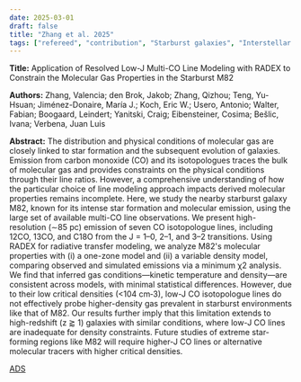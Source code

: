 ```yaml
---
date: 2025-03-01
draft: false
title: "Zhang et al. 2025"
tags: ["refereed", "contribution", "Starburst galaxies", "Interstellar medium", "Molecular gas", "Molecular spectroscopy", "Millimeter-wave spectroscopy", "Star formation"]
---
```


**Title:** Application of Resolved Low-J Multi-CO Line Modeling with RADEX 
to Constrain the Molecular Gas Properties in the Starburst M82

**Authors:**  Zhang, Valencia; den Brok, Jakob; Zhang, Qizhou; Teng, Yu-Hsuan; Jiménez-Donaire, María J.; Koch, Eric W.; Usero, Antonio; Walter, Fabian; Boogaard, Leindert; Yanitski, Craig; Eibensteiner, Cosima; Bešlic, Ivana; Verbena, Juan Luis

**Abstract:** The distribution and physical conditions of molecular gas are closely linked to star formation and the subsequent evolution of galaxies. Emission from carbon monoxide (CO) and its isotopologues traces the bulk of molecular gas and provides constraints on the physical conditions through their line ratios. However, a comprehensive understanding of how the particular choice of line modeling approach impacts derived molecular properties remains incomplete. Here, we study the nearby starburst galaxy M82, known for its intense star formation and molecular emission, using the large set of available multi-CO line observations. We present high-resolution (∼85 pc) emission of seven CO isotopologue lines, including 12CO, 13CO, and C18O from the J = 1–0, 2–1, and 3–2 transitions. Using RADEX for radiative transfer modeling, we analyze M82's molecular properties with (i) a one-zone model and (ii) a variable density model, comparing observed and simulated emissions via a minimum χ2 analysis. We find that inferred gas conditions—kinetic temperature and density—are consistent across models, with minimal statistical differences. However, due to their low critical densities (<104 cm‑3), low-J CO isotopologue lines do not effectively probe higher-density gas prevalent in starburst environments like that of M82. Our results further imply that this limitation extends to high-redshift (z ⪆ 1) galaxies with similar conditions, where low-J CO lines are inadequate for density constraints. Future studies of extreme star-forming regions like M82 will require higher-J CO lines or alternative molecular tracers with higher critical densities. 

[ADS](https://ui.adsabs.harvard.edu/abs/2025ApJ...982...21Z/abstract)
